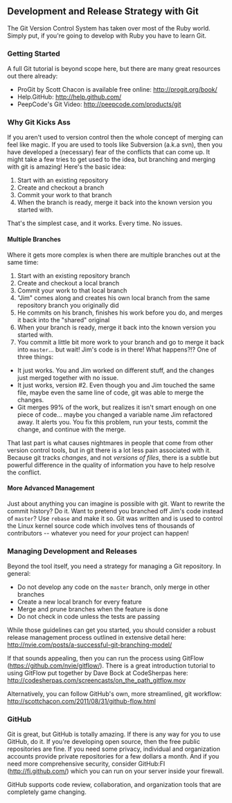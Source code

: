 ## Development and Release Strategy with Git

The Git Version Control System has taken over most of the Ruby world. Simply put, if you're going to develop with Ruby you have to learn Git.

### Getting Started

A full Git tutorial is beyond scope here, but there are many great resources out there already:

* ProGit by Scott Chacon is available free online: http://progit.org/book/
* Help.GitHub: http://help.github.com/
* PeepCode's Git Video: http://peepcode.com/products/git

### Why Git Kicks Ass

If you aren't used to version control then the whole concept of merging can feel like magic.  If you are used to tools like Subversion (a.k.a svn), then you have developed a (necessary) fear of the conflicts that can come up.  It might take a few tries to get used to the idea, but branching and merging with git is amazing!  Here's the basic idea:

1. Start with an existing repository
2. Create and checkout a branch
3. Commit your work to that branch
4. When the branch is ready, merge it back into the known version you started with.

That's the simplest case, and it works.  Every time.  No issues.

#### Multiple Branches

Where it gets more complex is when there are multiple branches out at the same time:

1. Start with an existing repository branch
2. Create and checkout a local branch
3. Commit your work to that local branch
4. "Jim" comes along and creates his own local branch from the same repository branch you originally did
5. He commits on his branch, finishes his work before you do, and merges it back into the "shared" original
6. When your branch is ready, merge it back into the known version you started with.
7. You commit a little bit more work to your branch and go to merge it back into `master`... but wait!  Jim's code is in there!  What happens?!?  One of three things:
  * It just works.  You and Jim worked on different stuff, and the changes just merged together with no issue.
  * It just works, version #2.  Even though you and Jim touched the same file, maybe even the same line of code, git was able to merge the changes.
  * Git merges 99% of the work, but realizes it isn't smart enough on one piece of code... maybe you changed a variable name Jim refactored away.  It alerts you.  You fix this problem, run your tests, commit the change, and continue with the merge.

That last part is what causes nightmares in people that come from other version control tools, but in git there is a lot less pain associated with it.  Because git tracks *changes*, and not *versions of files*, there is a subtle but powerful difference in the quality of information you have to help resolve the conflict.

#### More Advanced Management

Just about anything you can imagine is possible with git. Want to rewrite the commit history? Do it. Want to pretend you branched off Jim's code instead of `master`? Use `rebase` and make it so. Git was written and is used to control the Linux kernel source code which involves tens of thousands of contributors -- whatever you need for *your* project can happen!

### Managing Development and Releases

Beyond the tool itself, you need a strategy for managing a Git repository. In general:

* Do not develop any code on the `master` branch, only merge in other branches
* Create a new local branch for every feature
* Merge and prune branches when the feature is done
* Do not check in code unless the tests are passing

While those guidelines can get you started, you should consider a robust release management process outlined in extensive detail here: http://nvie.com/posts/a-successful-git-branching-model/

If that sounds appealing, then you can run the process using GitFlow (https://github.com/nvie/gitflow/). There is a great introduction tutorial to using GitFlow put together by Dave Bock at CodeSherpas here: http://codesherpas.com/screencasts/on_the_path_gitflow.mov

Alternatively, you can follow GitHub's own, more streamlined, git workflow: http://scottchacon.com/2011/08/31/github-flow.html

### GitHub

Git is great, but GitHub is totally amazing. If there is any way for you to use GitHub, do it. If you're developing open source, then the free public repositories are fine. If you need some privacy, individual and organization accounts provide private repositories for a few dollars a month. And if you need more comprehensive security, consider GitHub:FI (http://fi.github.com/) which you can run on your server inside your firewall. 

GitHub supports code review, collaboration, and organization tools that are completely game changing.
